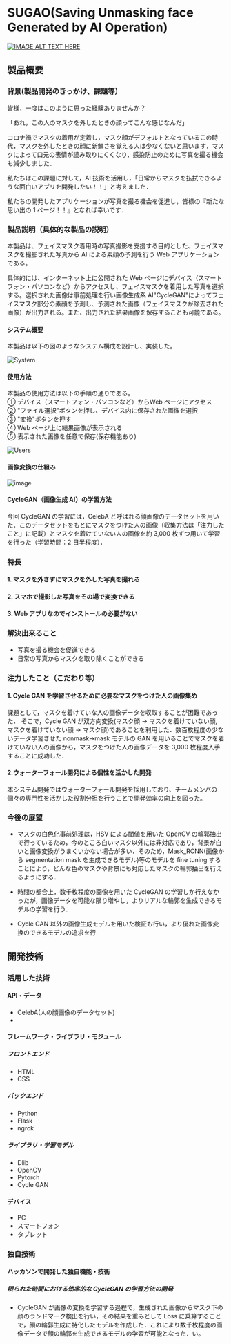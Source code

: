 # **SUGAO**(**S**aving **U**nmasking face **G**enerated by **A**I **O**peration)

[![IMAGE ALT TEXT HERE](https://jphacks.com/wp-content/uploads/2022/08/JPHACKS2022_ogp.jpg)](https://www.youtube.com/watch?v=LUPQFB4QyVo)

## 製品概要

### 背景(製品開発のきっかけ、課題等）

<!--担当：中野-->

皆様，一度はこのように思った経験ありませんか？

「あれ，この人のマスクを外したときの顔ってこんな感じなんだ」

コロナ禍でマスクの着用が定着し，マスク顔がデフォルトとなっているこの時代，マスクを外したときの顔に新鮮さを覚える人は少なくないと思います．マスクによって口元の表情が読み取りにくくなり，感染防止のために写真を撮る機会も減少しました．

私たちはこの課題に対して，AI 技術を活用し，「日常からマスクを払拭できるような面白いアプリを開発したい！！」と考えました．

私たちの開発したアプリケーションが写真を撮る機会を促進し，皆様の『新たな思い出の 1 ページ！！』となれば幸いです．

### 製品説明（具体的な製品の説明）

<!--担当：三好-->

本製品は、フェイスマスク着用時の写真撮影を支援する目的とした、フェイスマスクを撮影された写真から AI による素顔の予測を行う Web アプリケーションである。

具体的には、インターネット上に公開された Web ページにデバイス（スマートフォン・パソコンなど）からアクセスし、フェイスマスクを着用した写真を選択する。選択された画像は事前処理を行い画像生成系 AI"CycleGAN"によってフェイスマスク部分の素顔を予測し、予測された画像（フェイスマスクが除去された画像）が出力される。また、出力された結果画像を保存することも可能である。

#### システム概要

本製品は以下の図のようなシステム構成を設計し、実装した。

![System](/figs/system.svg)

#### 使用方法

本製品の使用方法は以下の手順の通りである。<br>
① デバイス（スマートフォン・パソコンなど）からWeb ページにアクセス<br>
② "ファイル選択"ボタンを押し、デバイス内に保存された画像を選択<br>
③ "変換"ボタンを押す<br>
④ Web ページ上に結果画像が表示される<br>
⑤ 表示された画像を任意で保存(保存機能あり)<br>

![Users](/figs/usermanual.svg)

#### 画像変換の仕組み

![image](/figs/system_of_covert_img.png)

#### CycleGAN（画像生成 AI）の学習方法

今回 CycleGAN の学習には，CelebA と呼ばれる顔画像のデータセットを用いた．このデータセットをもとにマスクをつけた人の画像（収集方法は「注力したこと」に記載）とマスクを着けていない人の画像を約 3,000 枚ずつ用いて学習を行った（学習時間：2 日半程度）．

### 特長

<!--担当：森下-->

#### 1. マスクを外さずにマスクを外した写真を撮れる

#### 2. スマホで撮影した写真をその場で変換できる

#### 3. Web アプリなのでインストールの必要がない

### 解決出来ること

- 写真を撮る機会を促進できる
- 日常の写真からマスクを取り除くことができる

### 注力したこと（こだわり等）

#### 1. Cycle GAN を学習させるために必要なマスクをつけた人の画像集め

課題として，マスクを着けていな人の画像データを収取することが困難であった．
そこで，Cycle GAN が双方向変換(マスク顔 → マスクを着けていない顔, マスクを着けていない顔 → マスク顔)であることを利用した．数百枚程度の少ないデータ学習させた nonmask→mask モデルの GAN を用いることでマスクを着けていない人の画像から，マスクをつけた人の画像データを 3,000 枚程度入手することに成功した．

#### 2.ウォーターフォール開発による個性を活かした開発

本システム開発ではウォーターフォール開発を採用しており、チームメンバの個々の専門性を活かした役割分担を行うことで開発効率の向上を図った。

### 今後の展望

- マスクの白色化事前処理は，HSV による閾値を用いた OpenCV の輪郭抽出で行っているため，今のところ白いマスク以外には非対応であり，背景が白いと画像変換がうまくいかない場合が多い．そのため，Mask_RCNN(画像から segmentation mask を生成できるモデル)等のモデルを fine tuning することにより，どんな色のマスクや背景にも対応したマスクの輪郭抽出を行えるようにする．

- 時間の都合上，数千枚程度の画像を用いた CycleGAN の学習しか行えなかったが，画像データを可能な限り増やし，よりリアルな輪郭を生成できるモデルの学習を行う．

- Cycle GAN 以外の画像生成モデルを用いた検証も行い，より優れた画像変換のできるモデルの追求を行

## 開発技術

### 活用した技術

<!--担当：全員-->

#### API・データ

- CelebA(人の顔画像のデータセット)
-

#### フレームワーク・ライブラリ・モジュール

<!--担当：森下-->

##### フロントエンド

- HTML
- CSS

<!--担当：三好-->

##### バックエンド

- Python
- Flask
- ngrok

<!--担当：中野-->

##### ライブラリ・学習モデル

- Dlib
- OpenCV
- Pytorch
- Cycle GAN

#### デバイス

- PC
- スマートフォン
- タブレット

### 独自技術

#### ハッカソンで開発した独自機能・技術

##### 限られた時間における効率的な CycleGAN の学習方法の開発

- CycleGAN が画像の変換を学習する過程で，生成された画像からマスク下の顔のランドマーク検出を行い，その結果を重みとして Loss に乗算することで，顔の輪郭生成に特化したモデルを作成した．これにより数千枚程度の画像データで顔の輪郭を生成できるモデルの学習が可能となった．い。

